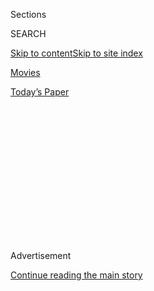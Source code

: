 <div id="app">

<div>

<div>

<div>

<div class="NYTAppHideMasthead css-1q2w90k e1suatyy0">

<div class="section css-ui9rw0 e1suatyy2">

<div class="css-eph4ug er09x8g0">

<div class="css-6n7j50">

</div>

<span class="css-1dv1kvn">Sections</span>

<div class="css-10488qs">

<span class="css-1dv1kvn">SEARCH</span>

</div>

[Skip to content](#site-content)[Skip to site
index](#site-index)

</div>

<div id="masthead-section-label" class="css-1wr3we4 eaxe0e00">

[Movies](https://www.nytimes3xbfgragh.onion/section/movies)

</div>

<div class="css-10698na e1huz5gh0">

</div>

</div>

<div id="masthead-bar-one" class="section hasLinks css-15hmgas e1csuq9d3">

<div class="css-uqyvli e1csuq9d0">

</div>

<div class="css-1uqjmks e1csuq9d1">

</div>

<div class="css-9e9ivx">

[](https://myaccount.nytimes3xbfgragh.onion/auth/login?response_type=cookie&client_id=vi)

</div>

<div class="css-1bvtpon e1csuq9d2">

[Today’s
Paper](https://www.nytimes3xbfgragh.onion/section/todayspaper)

</div>

</div>

</div>

</div>

<div data-aria-hidden="false">

<div id="site-content" data-role="main">

<div>

<div class="css-1aor85t" style="opacity:0.000000001;z-index:-1;visibility:hidden">

<div class="css-1hqnpie">

<div class="css-epjblv">

<span class="css-17xtcya">[Movies](/section/movies)</span><span class="css-x15j1o">|</span><span class="css-fwqvlz">‘Red,
White & Wasted’ Review: Dirty
Driving</span>

</div>

<div class="css-k008qs">

<div class="css-1iwv8en">

<span class="css-18z7m18"></span>

<div>

</div>

</div>

<span class="css-1n6z4y">https://nyti.ms/35p9wpB</span>

<div class="css-1705lsu">

<div class="css-4xjgmj">

<div class="css-4skfbu" data-role="toolbar" data-aria-label="Social Media Share buttons, Save button, and Comments Panel with current comment count" data-testid="share-tools">

  - 
  - 
  - 
  - 
    
    <div class="css-6n7j50">
    
    </div>

  - 

</div>

</div>

</div>

</div>

</div>

</div>

<div class="css-13pd83m">

</div>

<div id="top-wrapper" class="css-1sy8kpn">

<div id="top-slug" class="css-l9onyx">

Advertisement

</div>

[Continue reading the main
story](#after-top)

<div class="ad top-wrapper" style="text-align:center;height:100%;display:block;min-height:250px">

<div id="top" class="place-ad" data-position="top" data-size-key="top">

</div>

</div>

<div id="after-top">

</div>

</div>

<div>

<div id="sponsor-wrapper" class="css-1hyfx7x">

<div id="sponsor-slug" class="css-19vbshk">

Supported by

</div>

[Continue reading the main
story](#after-sponsor)

<div id="sponsor" class="ad sponsor-wrapper" style="text-align:center;height:100%;display:block">

</div>

<div id="after-sponsor">

</div>

</div>

<div class="css-186x18t">

</div>

<div class="css-9u9xp4 ehdk2mb0">

# ‘Red, White & Wasted’ Review: Dirty Driving

</div>

A beloved swampland subculture is under threat in this raucous yet
melancholy documentary.

<div class="css-79elbk" data-testid="photoviewer-wrapper">

<div class="css-z3e15g" data-testid="photoviewer-wrapper-hidden">

</div>

<div class="css-1a48zt4 ehw59r15" data-testid="photoviewer-children">

![<span class="css-16f3y1r e13ogyst0" data-aria-hidden="true">Matthew
Burns, nicknamed Video Pat, in the documentary “Red, White &
Wasted.”</span><span class="css-cnj6d5 e1z0qqy90" itemprop="copyrightHolder"><span class="css-1ly73wi e1tej78p0">Credit...</span><span><span>Dark
Star
Pictures</span></span></span>](https://static01.graylady3jvrrxbe.onion/images/2020/09/11/arts/red1/red1-articleLarge.jpg?quality=75&auto=webp&disable=upscale)

</div>

</div>

<div class="css-18e8msd">

<div class="css-vp77d3 epjyd6m0">

<div class="css-1baulvz">

By [<span class="css-1baulvz last-byline" itemprop="name">Jeannette
Catsoulis</span>](https://www.nytimes3xbfgragh.onion/by/jeannette-catsoulis)

</div>

</div>

  - Sept. 10,
    2020

  - 
    
    <div class="css-4xjgmj">
    
    <div class="css-d8bdto" data-role="toolbar" data-aria-label="Social Media Share buttons, Save button, and Comments Panel with current comment count" data-testid="share-tools">
    
      - 
      - 
      - 
      - 
        
        <div class="css-6n7j50">
        
        </div>
    
      - 
    
    </div>
    
    </div>

</div>

<div class="css-170u9t6">

<div class="css-jh549l">

<div class="css-83hgbf">

  - Red, White & Wasted  
    Directed by <span>Sam Jones</span><span>, </span><span>Andrei Bowden
    Schwartz</span>
    Documentary
    1h 29m

</div>

[Find
Tickets](https://www.imdb.com/showtimes/title/tt10011362?ref_=ref_ext_NYT)

When you purchase a ticket for an independently reviewed film through
our site, we earn an affiliate
commission.

</div>

</div>

</div>

<div class="section meteredContent css-1r7ky0e" name="articleBody" itemprop="articleBody">

<div class="css-1fanzo5 StoryBodyCompanionColumn">

<div class="css-53u6y8">

Like a nature documentary ogling the strange habits of an endangered
species, “Red, White & Wasted” takes us to Orlando, Fla., where the
revered pastime known as mudding is in danger of becoming extinct.

Or at least so regulated that it’s no longer fun. Time was that anyone
with a monster truck, a brew and a few barely clothed babes could frolic
unharassed in Swamp Ghost, a popular mudhole that closed in 2017 after a
brush fire. That tragedy haunts Matthew Burns, our sad-eyed guide.

“Mud is like a drug to me,” he confesses, eyeing the collection of VHS
tapes containing his filmed memories of decades of mudding. His wife
divorced him over his habit, and now he dumpster dives for scrap metal
to support his two daughters and an imminent grandchild.

</div>

</div>

<div class="css-1u3pw94">

</div>

<div class="css-1fanzo5 StoryBodyCompanionColumn">

<div class="css-53u6y8">

Distracted by Confederate flags and twerking women, the directors,
Andrei Bowden Schwartz and Sam Jones, make only a halfhearted attempt to
illuminate a disappearing subculture. Depending on your viewpoint, their
efforts might arouse envy or horror; but for all the beer cans colliding
with foreheads, there’s an insistent sadness here that muffles the
ubiquitous bigotry. Mudding, it seems, is just one more thing being
taken from people who have very little to begin with.

</div>

</div>

<div class="css-1fanzo5 StoryBodyCompanionColumn">

<div class="css-53u6y8">

Filmed from 2015-19, “Red, White & Wasted” is mostly a gawking portrait
of getting together and getting trashed. Late in the film, we accompany
Burns to a terrifying event known as the Redneck Yacht Club, where
pallid, mud-loving partyers chug and howl. Aiming his camera at drunken
brawls and jiggling behinds, Burns seems dazed, yet content.

“I like it,” he nods, smiling.

**Red, White & Wasted**  
Not rated. Running time: 1 hour 29 minutes. Watch through [virtual
cinemas](https://www.laemmle.com/pages/laemmles-virtual-cinema); Rent or
buy on
[iTunes](https://tv.apple.com/channel/tvs.sbd.4000?at=1000lDR&itscg=MC_20000&itsct=atvp_brand_omd&mttnagencyid=1625&mttncc=US&mttngadurl=https%3A%2F%2Ftv.apple.com%2Fchannel%2Ftvs.sbd.4000%3F&mttngmo=&mttnmyad=459692074218&mttnmysite=uqa99n2zg0&mttnpid=305109&mttnsiteid=143238&mttnsub1=b&mttnsub2=c&mttnsub3=s4PxEfcjO_459692074218_uqa99n2zg0_c&mttnsubad=OUS2019801-1&mttnsubadgpname=kwd-340558734932&mttnsubadgpref=75222218304&mttnsubadref=&mttnsubcmp=1746395698&mttnsubkw=%2Bapple%20%2Btv%20%2Bplus&mttnsubpid=g&mttnsubplmnt=),
[Google Play](https://play.google.com/store?hl=en_US) and other
streaming platforms and pay TV operators.

</div>

</div>

</div>

<div>

</div>

<div>

</div>

<div>

</div>

<div>

<div id="bottom-wrapper" class="css-1ede5it">

<div id="bottom-slug" class="css-l9onyx">

Advertisement

</div>

[Continue reading the main
story](#after-bottom)

<div id="bottom" class="ad bottom-wrapper" style="text-align:center;height:100%;display:block;min-height:90px">

</div>

<div id="after-bottom">

</div>

</div>

</div>

</div>

</div>

## Site Index

<div>

</div>

## Site Information Navigation

  - [© <span>2020</span> <span>The New York Times
    Company</span>](https://help.nytimes3xbfgragh.onion/hc/en-us/articles/115014792127-Copyright-notice)

<!-- end list -->

  - [NYTCo](https://www.nytco.com/)
  - [Contact
    Us](https://help.nytimes3xbfgragh.onion/hc/en-us/articles/115015385887-Contact-Us)
  - [Work with us](https://www.nytco.com/careers/)
  - [Advertise](https://nytmediakit.com/)
  - [T Brand Studio](http://www.tbrandstudio.com/)
  - [Your Ad
    Choices](https://www.nytimes3xbfgragh.onion/privacy/cookie-policy#how-do-i-manage-trackers)
  - [Privacy](https://www.nytimes3xbfgragh.onion/privacy)
  - [Terms of
    Service](https://help.nytimes3xbfgragh.onion/hc/en-us/articles/115014893428-Terms-of-service)
  - [Terms of
    Sale](https://help.nytimes3xbfgragh.onion/hc/en-us/articles/115014893968-Terms-of-sale)
  - [Site
    Map](https://spiderbites.nytimes3xbfgragh.onion)
  - [Help](https://help.nytimes3xbfgragh.onion/hc/en-us)
  - [Subscriptions](https://www.nytimes3xbfgragh.onion/subscription?campaignId=37WXW)

</div>

</div>

</div>

</div>
